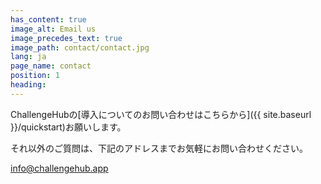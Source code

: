 ```yaml
---
has_content: true
image_alt: Email us
image_precedes_text: true
image_path: contact/contact.jpg
lang: ja
page_name: contact
position: 1
heading:
---
```


ChallengeHubの[導入についてのお問い合わせはこちらから]({{ site.baseurl }}/quickstart)お願いします。

それ以外のご質問は、下記のアドレスまでお気軽にお問い合わせください。

[info@challengehub.app](mailto:info@challengehub.app)
